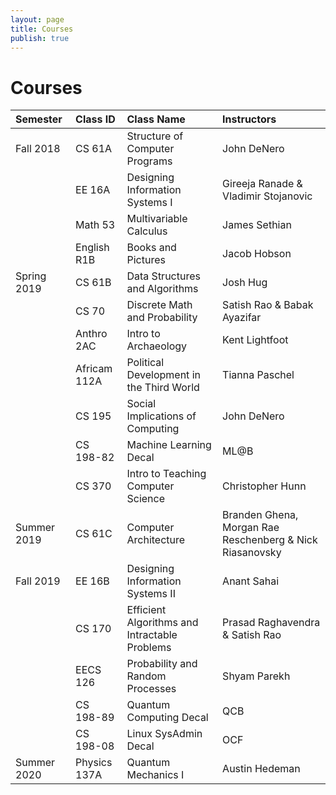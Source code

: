 ```yaml
---
layout: page
title: Courses
publish: true 
---
```


# Courses 

| **Semester** | **Class ID** | **Class Name** | **Instructors** |
|:--|:--|:------|:----|
| Fall 2018 | CS 61A | Structure of Computer Programs | John DeNero |
|| EE 16A | Designing Information Systems I | Gireeja Ranade & Vladimir Stojanovic |
|| Math 53 | Multivariable Calculus | James Sethian | 
|| English R1B | Books and Pictures | Jacob Hobson | 
| Spring 2019 | CS 61B | Data Structures and Algorithms | Josh Hug | 
|| CS 70 | Discrete Math and Probability | Satish Rao & Babak Ayazifar | 
|| Anthro 2AC | Intro to Archaeology | Kent Lightfoot | 
|| Africam 112A | Political Development in the Third World | Tianna Paschel | 
|| CS 195 | Social Implications of Computing | John DeNero | 
|| CS 198-82 | Machine Learning Decal | ML@B | 
|| CS 370 | Intro to Teaching Computer Science | Christopher Hunn | 
| Summer 2019 | CS 61C | Computer Architecture | Branden Ghena, Morgan Rae Reschenberg & Nick Riasanovsky |
| Fall 2019 | EE 16B | Designing Information Systems II | Anant Sahai | 
|| CS 170 | Efficient Algorithms and Intractable Problems | Prasad Raghavendra & Satish Rao | 
|| EECS 126 | Probability and Random Processes | Shyam Parekh | 
|| CS 198-89 | Quantum Computing Decal | QCB | 
|| CS 198-08 | Linux SysAdmin Decal | OCF | 
| Summer 2020 | Physics 137A | Quantum Mechanics I | Austin Hedeman | 
